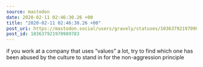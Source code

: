 ```yaml
---
source: mastodon
date: 2020-02-11 02:46:30.26 +00
title: "2020-02-11 02:46:30.26 +00"
post_uri: https://mastodon.social/users/gravely/statuses/103637921970989783
post_id: 103637921970989783
---
```

if you work at a company that uses “values” a lot, try to find which one has been abused by the culture to stand in for the non-aggression principle


